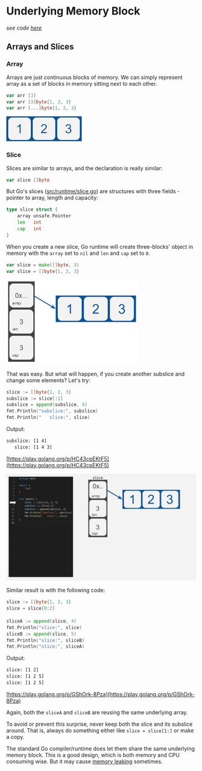 # Underlying Memory Block
_see code [here](underlying_memory_block.go)_

## Arrays and Slices

### Array

Arrays are just continuous blocks of memory. We can simply represent array as a set of blocks in memory sitting next to each other.

```Go
var arr [3]
var arr [3]byte{1, 2, 3}
var arr [...]byte{1, 2, 3}
```

<img src="media/array.png" width=200>

### Slice

Slices are similar to arrays, and the declaration is really similar:

```Go
var slice []byte
```

But Go's slices ([src/runtime/slice.go](https://golang.org/src/runtime/slice.go#L11)) are structures with three fields - pointer to array, length and capacity:

```Go
type slice struct {
    array unsafe.Pointer
    len   int
    cap   int
}
```

When you create a new slice, Go runtime will create three-blocks' object in memory with the `array` set to `nil` and `len` and `cap` set to `0`.

```Go
var slice = make([]byte, 3)
var slice = []byte{1, 2, 3}
```

<img src="media/slice.png" width=350>

That was easy. But what will happen, if you create another subslice and change some elements? Let's try:

```Go
slice := []byte{1, 2, 3}
subslice := slice[:1]
subslice = append(subslice, 4)
fmt.Println("subslice:", subslice)
fmt.Println("   slice:", slice)
```

Output:

```bash
subslice: [1 4]
   slice: [1 4 3]
```

[https://play.golang.org/p/HC43cpEKtF5](https://play.golang.org/p/HC43cpEKtF5)

![subslice](media/subslice.gif)


Similar result is with the following code:

```Go
slice := []byte{1, 2, 3}
slice = slice[0:2]

sliceA := append(slice, 4)
fmt.Println("slice:", slice)
sliceB := append(slice, 5)
fmt.Println("slice:", sliceB)
fmt.Println("slice:", sliceA)
```

Output:

```bash
slice: [1 2]
slice: [1 2 5]
slice: [1 2 5]
```

[https://play.golang.org/p/GShOrk-8Pza](https://play.golang.org/p/GShOrk-8Pza)

Again, both the `sliceA` and `sliceB` are reusing the same underlying array.

To avoid or prevent this surprise, never keep both the slice and its subslice around. That is, always do something either like `slice = slice[1:]` or make a copy.


The standard Go compiler/runtime does let them share the same underlying memory block. This is a good design, which is both memory and CPU consuming wise. But it may cause [memory leaking](/memoryleak/README.md) sometimes.
